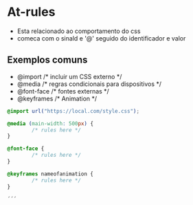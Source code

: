 # At-rules

* Esta relacionado ao comportamento do css
* comeca com o sinald e '@' seguido do identificador e valor

## Exemplos comuns

- @import    /* incluir um CSS externo */
- @media     /* regras condicionais para dispositivos */
- @font-face /* fontes externas */
- @keyframes /* Animation */

```css
@import url("https://local.com/style.css");

@media (main-width: 500px) {
        /* rules here */
}

@font-face {
        /* rules here */
}

@keyframes nameofanimation {
        /* rules here */
}

´´´